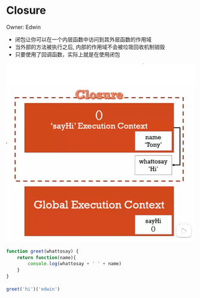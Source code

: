 # Closure

Owner: Edwin

- 闭包让你可以在一个内层函数中访问到其外层函数的作用域
- 当外部的方法被执行之后, 内部的作用域不会被垃圾回收机制销毁
- 只要使用了回调函数，实际上就是在使用闭包

![Closure%207d360377d78947e88ae96937829242f2/closureimageimage_QFVU_iG4Vx.png](Closure%207d360377d78947e88ae96937829242f2/closureimageimage_QFVU_iG4Vx.png)

```jsx
function greet(whattosay) {   
	return function(name){       
		console.log(whattosay + ' ' + name)   
	}
}

greet('hi')('edwin')
```